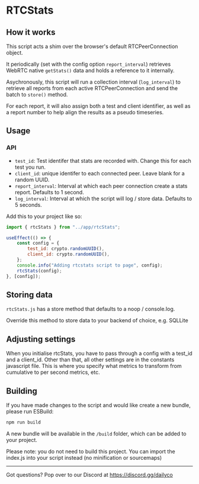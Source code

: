 <!-- @format -->

# RTCStats

## How it works

This script acts a shim over the browser's default RTCPeerConnection object.

It periodically (set with the config option `report_interval`) retrieves WebRTC native `getStats()` data and holds a reference to it internally.

Asychronously, this script will run a collection interval (`log_interval`) to retrieve all reports from each active RTCPeerConnection and send the batch to `store()` method.

For each report, it will also assign both a test and client identifier, as well as a report number to help align the results as a pseudo timeseries.

## Usage

### API

- `test_id`: Test identifer that stats are recorded with. Change this for each test you run.
- `client_id`: unique identifer to each connected peer. Leave blank for a random UUID.
- `report_interval`: Interval at which each peer connection create a stats report. Defaults to 1 second.
- `log_interval`: Interval at which the script will log / store data. Defaults to 5 seconds.

Add this to your project like so:

```js
import { rtcStats } from "../app/rtcStats";

useEffect(() => {
	const config = {
		test_id: crypto.randomUUID(),
		client_id: crypto.randomUUID(),
	};
	console.info("Adding rtcstats script to page", config);
	rtcStats(config);
}, [config]);
```

## Storing data

`rtcStats.js` has a store method that defaults to a noop / console.log.

Override this method to store data to your backend of choice, e.g. SQLLite

## Adjusting settings

When you initialise rtcStats, you have to pass through a config with a test_id and a client_id.
Other than that, all other settings are in the constants javascript file. This is where you specify
what metrics to transform from cumulative to per second metrics, etc.

## Building

If you have made changes to the script and would like create a new bundle, please run ESBuild:

```js
npm run build
```

A new bundle will be available in the `/build` folder, which can be added to your project.

Please note: you do not need to build this project. You can import the index.js into your script instead (no minification or sourcemaps)

---

Got questions? Pop over to our Discord at https://discord.gg/dailyco
